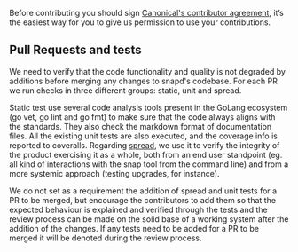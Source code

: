 Before contributing you should sign [Canonical's contributor agreement][1],
it’s the easiest way for you to give us permission to use your contributions.

## Pull Requests and tests

We need to verify that the code functionality and quality is not degraded
by additions before merging any changes to snapd's codebase. For each PR
we run checks in three different groups: static, unit and spread.

Static test use several code analysis tools present in the GoLang ecosystem
(go vet, go lint and go fmt) to make sure that the code always aligns with
the standards. They also check the markdown format of documentation files.
All the existing unit tests are also executed, and the coverage info is
reported to coveralls. Regarding [spread](https://github.com/snapcore/spread),
we use it to verify the integrity of the product exercising it as a whole,
both from an end user standpoint (eg. all kind of interactions with the
snap tool from the command line) and from a more systemic approach (testing
upgrades, for instance).

We do not set as a requirement the addition of spread and unit tests for a PR
to be merged, but encourage the contributors to add them so that the expected
behaviour is explained and verified through the tests and the review process
can be made on the solid base of a working system after the addition of the
changes. If any tests need to be added for a PR to be merged it will be denoted
during the review process.

[1]: http://www.ubuntu.com/legal/contributors

